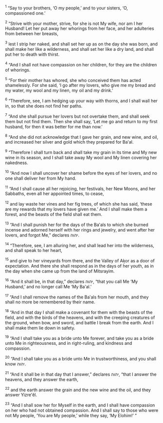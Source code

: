 <sup>1</sup> “Say to your brothers, ‘O my people,’ and to your sisters, ‘O, compassioned one.’

<sup>2</sup> “Strive with your mother, strive, for she is not My wife, nor am I her Husband! Let her put away her whorings from her face, and her adulteries from between her breasts,

<sup>3</sup> lest I strip her naked, and shall set her up as on the day she was born, and shall make her like a wilderness, and shall set her like a dry land, and shall put her to death with thirst.

<sup>4</sup> “And I shall not have compassion on her children, for they are the children of whorings.

<sup>5</sup> “For their mother has whored, she who conceived them has acted shamelessly. For she said, ‘I go after my lovers, who give me my bread and my water, my wool and my linen, my oil and my drink.’

<sup>6</sup> “Therefore, see, I am hedging up your way with thorns, and I shall wall her in, so that she does not find her paths.

<sup>7</sup> “And she shall pursue her lovers but not overtake them, and shall seek them but not find them. Then she shall say, ‘Let me go and return to my first husband, for then it was better for me than now.’

<sup>8</sup> “And she did not acknowledge that I gave her grain, and new wine, and oil, and increased her silver and gold which they prepared for Ba‛al.

<sup>9</sup> “Therefore I shall turn back and shall take my grain in its time and My new wine in its season, and I shall take away My wool and My linen covering her nakedness.

<sup>10</sup> “And now I shall uncover her shame before the eyes of her lovers, and no one shall deliver her from My hand.

<sup>11</sup> “And I shall cause all her rejoicing, her festivals, her New Moons, and her Sabbaths, even all her appointed times, to cease,

<sup>12</sup> and lay waste her vines and her fig trees, of which she has said, ‘these are my rewards that my lovers have given me.’ And I shall make them a forest, and the beasts of the field shall eat them.

<sup>13</sup> “And I shall punish her for the days of the Ba‛als to which she burned incense and adorned herself with her rings and jewelry, and went after her lovers, and forgot Me,” declares יהוה.

<sup>14</sup> “Therefore, see, I am alluring her, and shall lead her into the wilderness, and shall speak to her heart,

<sup>15</sup> and give to her vineyards from there, and the Valley of Aḵor as a door of expectation. And there she shall respond as in the days of her youth, as in the day when she came up from the land of Mitsrayim.

<sup>16</sup> “And it shall be, in that day,” declares יהוה, “that you call Me ‘My Husband,’ and no longer call Me ‘My Ba‛al.’

<sup>17</sup> “And I shall remove the names of the Ba‛als from her mouth, and they shall no more be remembered by their name.

<sup>18</sup> “And in that day I shall make a covenant for them with the beasts of the field, and with the birds of the heavens, and with the creeping creatures of the ground, when bow, and sword, and battle I break from the earth. And I shall make them lie down in safety.

<sup>19</sup> “And I shall take you as a bride unto Me forever, and take you as a bride unto Me in righteousness, and in right-ruling, and kindness and compassion.

<sup>20</sup> “And I shall take you as a bride unto Me in trustworthiness, and you shall know יהוה.

<sup>21</sup> “And it shall be in that day that I answer,” declares יהוה, “that I answer the heavens, and they answer the earth,

<sup>22</sup> and the earth answer the grain and the new wine and the oil, and they answer Yizre‛ĕl.

<sup>23</sup> “And I shall sow her for Myself in the earth, and I shall have compassion on her who had not obtained compassion. And I shall say to those who were not My people, ‘You are My people,’ while they say, ‘My Elohim!’ ”

